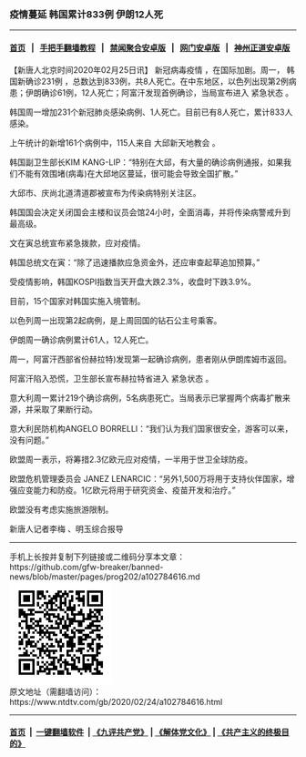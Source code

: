 ### 疫情蔓延 韩国累计833例 伊朗12人死
------------------------

#### [首页](https://github.com/gfw-breaker/banned-news/blob/master/README.md) &nbsp;&nbsp;|&nbsp;&nbsp; [手把手翻墙教程](https://github.com/gfw-breaker/guides/wiki) &nbsp;&nbsp;|&nbsp;&nbsp; [禁闻聚合安卓版](https://github.com/gfw-breaker/bn-android) &nbsp;&nbsp;|&nbsp;&nbsp; [网门安卓版](https://github.com/oGate2/oGate) &nbsp;&nbsp;|&nbsp;&nbsp; [神州正道安卓版](https://github.com/SzzdOgate/update) 



<div><div class="post_content" itemprop="articleBody">
 <p>
  【新唐人北京时间2020年02月25日讯】
  <ok href="https://www.ntdtv.com/gb/新冠病毒疫情.htm">
   新冠病毒疫情
  </ok>
  ，在国际加剧。周一，
  <ok href="https://www.ntdtv.com/gb/韩国新确诊231例.htm">
   韩国新确诊231例
  </ok>
  ，总数达到833例，共8人死亡。在中东地区，以色列出现第2例病患；伊朗确诊61例，12人死亡；阿富汗发现首例确诊，当局宣布进入
  <ok href="https://www.ntdtv.com/gb/紧急状态.htm">
   紧急状态
  </ok>
  。
 </p>
 <p>
  韩国周一增加231个新冠肺炎感染病例、1人死亡。目前已有8人死亡，累计833人感染。
 </p>
 <p>
  上午统计的新增161个病例中，115人来自
  <ok href="https://www.ntdtv.com/gb/大邱新天地教会.htm">
   大邱新天地教会
  </ok>
  。
 </p>
 <p>
  韩国副卫生部长KIM KANG-LIP：“特别在大邱，有大量的确诊病例通报，如果我们不能有效围堵(病毒)在大邱地区蔓延，很可能会导致全国扩散。”
 </p>
 <p>
  大邱市、庆尚北道清道郡被宣布为传染病特别关注区。
 </p>
 <p>
  韩国国会决定关闭国会主楼和议员会馆24小时，全面消毒，并将传染病警戒升到最高级。
 </p>
 <p>
  文在寅总统宣布紧急拨款，应对疫情。
 </p>
 <p>
  韩国总统文在寅：“除了迅速播款应急资金外，还应审查起草追加预算。”
 </p>
 <p>
  受疫情影响，韩国KOSPI指数当天开盘大跌2.3%，收盘时下跌3.9%。
 </p>
 <p>
  目前，15个国家对韩国实施入境管制。
 </p>
 <p>
  以色列周一出现第2起病例，是上周回国的钻石公主号乘客。
 </p>
 <p>
  伊朗周一确诊病例累计61人，12人死亡。
 </p>
 <p>
  周一，阿富汗西部省份赫拉特)发现第一起确诊病例，患者刚从伊朗库姆市返回。
 </p>
 <p>
  阿富汗陷入恐慌，卫生部长宣布赫拉特省进入
  <ok href="https://www.ntdtv.com/gb/紧急状态.htm">
   紧急状态
  </ok>
  。
 </p>
 <p>
  意大利周一累计219个确诊病例，5名病患死亡。当局表示已掌握两个病毒扩散来源，并采取了果断行动。
 </p>
 <p>
  意大利民防机构ANGELO BORRELLI：“我们认为我们国家很安全，游客可以来，没有问题。”
 </p>
 <p>
  欧盟周一表示，将筹措2.3亿欧元应对疫情，一半用于世卫全球防疫。
 </p>
 <p>
  欧盟危机管理委员会 JANEZ LENARCIC：“另外1,500万将用于支持伙伴国家，增强应变能力和防疫。1亿欧元将用于研究资金、疫苗开发和治疗。”
 </p>
 <p>
  欧盟没有考虑实施旅游限制。
 </p>
 <p>
  新唐人记者李梅 、明玉综合报导
 </p>
 <div class="single_ad">
 </div>
</div>
</div>
<hr/>
手机上长按并复制下列链接或二维码分享本文章：<br/>
https://github.com/gfw-breaker/banned-news/blob/master/pages/prog202/a102784616.md <br/>
<a href='https://github.com/gfw-breaker/banned-news/blob/master/pages/prog202/a102784616.md'><img src='https://github.com/gfw-breaker/banned-news/blob/master/pages/prog202/a102784616.md.png'/></a> <br/>
原文地址（需翻墙访问）：https://www.ntdtv.com/gb/2020/02/24/a102784616.html


------------------------
#### [首页](https://github.com/gfw-breaker/banned-news/blob/master/README.md) &nbsp;|&nbsp; [一键翻墙软件](https://github.com/gfw-breaker/nogfw/blob/master/README.md) &nbsp;| [《九评共产党》](https://github.com/gfw-breaker/9ping.md/blob/master/README.md#九评之一评共产党是什么) | [《解体党文化》](https://github.com/gfw-breaker/jtdwh.md/blob/master/README.md) | [《共产主义的终极目的》](https://github.com/gfw-breaker/gczydzjmd.md/blob/master/README.md)


<img src='http://gfw-breaker.win/banned-news/pages/prog202/a102784616.md' width='0px' height='0px'/>